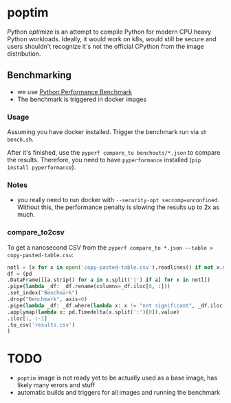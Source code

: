 # poptim
*P*ython *optim*ize is an attempt to compile Python for modern CPU heavy Python workloads. Ideally, it would work on k8s, would still be secure and users shouldn't recognize it's not the official CPython from the image distribution.

## Benchmarking
* we use [Python Performance Benchmark](https://pyperformance.readthedocs.io/)
* The benchmark is triggered in docker images

### Usage
Assuming you have docker installed. Trigger the benchmark run via `sh bench.sh`. 

After it's finished, use the `pyperf compare_to benchouts/*.json` to compare the results.  Therefore, you need to have `pyperformance` installed (`pip install pyperformance`).

### Notes
* you really need to run docker with `--security-opt seccomp=unconfined`. Without this, the performance penalty is slowing the results up to 2x as much.

### compare_to2csv
To get a nanosecond CSV from the `pyperf compare_to *.json --table > copy-pasted-table.csv`:


```python
notl = [x for x in open('copy-pasted-table.csv').readlines() if not x.startswith('+')]
df = (pd
.DataFrame([[a.strip() for a in x.split('|') if a] for x in notl])
.pipe(lambda _df: _df.rename(columns=_df.iloc[0, :]))
.set_index("Benchmark")
.drop("Benchmark", axis=0)
.pipe(lambda _df: _df.where(lambda x: x != "not significant", _df.iloc[:, 0], axis=0))
.applymap(lambda x: pd.Timedelta(x.split(':')[0]).value)
.iloc[:, :-1]
.to_csv('results.csv')
)
```

# TODO
* `poptim` image is not ready yet to be actually used as a base image, has likely many errors and stuff
* automatic builds and triggers for all images and running the benchmark
